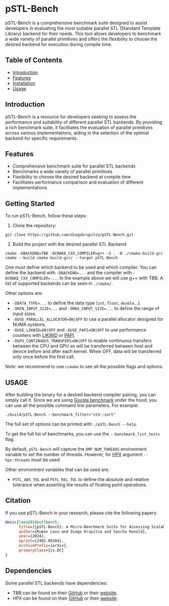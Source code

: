 # pSTL-Bench

pSTL-Bench is a comprehensive benchmark suite designed to assist developers in evaluating the most suitable parallel
STL (Standard Template Library) backend for their needs.
This tool allows developers to benchmark a wide variety of parallel primitives and offers the flexibility to choose the
desired backend for execution during compile time.

## Table of Contents

- [Introduction](#introduction)
- [Features](#features)
- [Installation](#installation)
- [Usage](#usage)

## Introduction

pSTL-Bench is a resource for developers seeking to assess the performance and suitability of different
parallel STL backends.
By providing a rich benchmark suite, it facilitates the evaluation of parallel primitives across various
implementations, aiding in the selection of the optimal backend for specific requirements.

## Features

- Comprehensive benchmark suite for parallel STL backends
- Benchmarks a wide variety of parallel primitives
- Flexibility to choose the desired backend at compile time
- Facilitates performance comparison and evaluation of different implementations

## Getting Started

To run pSTL-Bench, follow these steps:

1. Clone the repository:

```shell
git clone https://github.com/diegokrupitza/pSTL-Bench.git
```

2. Build the project with the desired parallel STL Backend

```shell
cmake -DBACKEND=TBB -DCMAKE_CXX_COMPILER=g++ -S . -B ./cmake-build-gcc
cmake --build cmake-build-gcc/ --target pSTL-Bench
```

One must define which backend to be used and which compiler.
You can define the backend with `-DBACKEND=...` and the compiler with `-DCMAKE_CXX_COMPILER=...`.
In the example above we will use g++ with TBB.
A list of supported backends can be seen in `./cmake/`.

Other options are:

* `-DDATA_TYPE=...` to define the data type (`int`, `float`, `double`...).
* `-DMIN_INPUT_SIZE=...` and `-DMAX_INPUT_SIZE=...` to define the range of input sizes.
* `-DUSE_PARALLEL_ALLOCATOR=ON|OFF` to use a parallel allocator designed for NUMA systems.
* `-DUSE_LIKWID=ON|OFF` and `-DUSE_PAPI=ON|OFF` to use performance counters
  with [LIKWID](https://github.com/RRZE-HPC/likwid) or [PAPI](https://github.com/icl-utk-edu/papi).
* `-DGPU_CONTINUOUS_TRANSFERS=ON|OFF` to enable continuous transfers between the CPU and GPU so will be transferred
  between host and device before and after each kernel. When OFF, data will be transferred only once before the first
  call.

_Note_: we recommend to use `ccmake` to see all the possible flags and options.

## USAGE

After building the binary for a desired backend compiler pairing, you can simply call it.
Since we are using [Google benchmark](https://github.com/google/benchmark) under the hood, you can use all the possible
command line parameters.
For example:

```shell
./build/pSTL-Bench --benchmark_filter="std::sort"
```

The full set of options can be printed with `./pSTL-Bench --help`.

To get the full list of benchmarks, you can use the `--benchmark_list_tests` flag.

By default, `pSTL-Bench` will capture the `OMP_NUM_THREADS` environment variable to set the number of threads.
However, for [HPX](https://github.com/STEllAR-GROUP/hpx) argument `--hpx:threads` must be used.

Other environment variables that can be used are:

* `PSTL_ABS_TOL` and `PSTL_REL_TOL` to define the absolute and relative tolerance when asserting the results of floating
  point operations.

## Citation

If you use pSTL-Bench in your research, please cite the following papers:

```bibtex
@misc{laso2024pstlbench,
      title={{pSTL-Bench}: A Micro-Benchmark Suite for Assessing Scalability of {C++} Parallel {STL} Implementations},
      author={Ruben Laso and Diego Krupitza and Sascha Hunold},
      year={2024},
      eprint={2402.06384},
      archivePrefix={arXiv},
      primaryClass={cs.DC}
}
```

## Dependencies

Some parallel STL backends have dependencies:

- TBB can be found on their [GitHub](https://github.com/oneapi-src/oneTBB) or
  their [website](https://www.intel.com/content/www/us/en/developer/tools/oneapi/onetbb.html).
- HPX can be found on their [GitHub](https://github.com/STEllAR-GROUP/hpx) or
  their [website](https://hpx.stellar-group.org/).